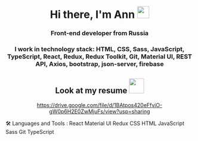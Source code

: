 <div id="header" align="center">
<h1 ">Hi there, I'm Ann
<img src="https://github.com/blackcater/blackcater/raw/main/images/Hi.gif" height="32"/></h1>
<h3 >Front-end developer from Russia</h3>
<h3 >I work in technology stack: HTML, CSS, Sass, JavaScript, TypeScript, React, Redux, Redux Toolkit, Git, Material UI, REST API, Axios, bootstrap, json-server, firebase</h3>

<h2 >Look at my resume
<img src="https://media.giphy.com/media/QmGShkWAWid2hzCqHE/giphy.gif" height="40"/></h2>

<a >https://drive.google.com/file/d/1BAtpos420eFfviO-gW0p6H2E0ZwMjuFs/view?usp=sharing</a>
</div>
                                                                                 
🛠️ Languages and Tools :
React  Material UI  Redux   CSS  HTML  JavaScript  Sass  Git TypeScript
